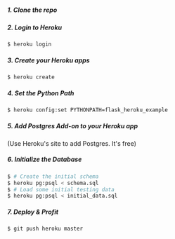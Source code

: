 
##### 1. Clone the repo

##### 2. Login to Heroku
```bash
$ heroku login
```

##### 3. Create your Heroku apps
```bash
$ heroku create
```

##### 4. Set the Python Path
```bash
$ heroku config:set PYTHONPATH=flask_heroku_example
```

##### 5. Add Postgres Add-on to your Heroku app
(Use Heroku's site to add Postgres. It's free)

##### 6. Initialize the Database
```bash
$ # Create the initial schema
$ heroku pg:psql < schema.sql
$ # Load some initial testing data
$ heroku pg:psql < initial_data.sql
```

##### 7. Deploy & Profit
```bash
$ git push heroku master
```



